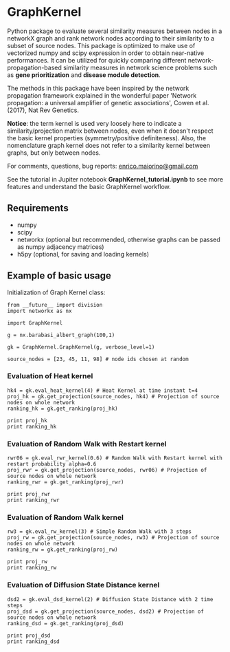 # GraphKernel
Python package to evaluate several similarity measures between nodes in a networkX graph and rank network nodes according to their similarity to a subset of source nodes. This package is optimized to make use of vectorized numpy and scipy expression in order to obtain near-native performances. It can be utilized for quickly comparing different network-propagation-based similarity measures in network science problems such as **gene prioritization** and **disease module detection**.

The methods in this package have been inspired by the network propagation framework explained in the wonderful paper 'Network propagation: a universal amplifier of genetic associations', Cowen et al. (2017), Nat Rev Genetics.

**Notice**: the term kernel is used very loosely here to indicate a similarity/projection matrix between nodes, even when it doesn't respect the basic kernel properties (symmetry/positive definiteness). Also, the nomenclature graph kernel does not refer to a similarity kernel between graphs, but only between nodes.

For comments, questions, bug reports: enrico.maiorino@gmail.com

See the tutorial in Jupiter notebook **GraphKernel_tutorial.ipynb** to see more features and understand the basic GraphKernel workflow.

## Requirements

- numpy
- scipy
- networkx (optional but recommended, otherwise graphs can be passed as numpy adjacency matrices)
- h5py (optional, for saving and loading kernels)

## Example of basic usage

Initialization of Graph Kernel class:

```
from __future__ import division
import networkx as nx

import GraphKernel

g = nx.barabasi_albert_graph(100,1)

gk = GraphKernel.GraphKernel(g, verbose_level=1)

source_nodes = [23, 45, 11, 98] # node ids chosen at random
```

### Evaluation of Heat kernel

```
hk4 = gk.eval_heat_kernel(4) # Heat Kernel at time instant t=4
proj_hk = gk.get_projection(source_nodes, hk4) # Projection of source nodes on whole network
ranking_hk = gk.get_ranking(proj_hk)

print proj_hk
print ranking_hk
```

### Evaluation of Random Walk with Restart kernel

```
rwr06 = gk.eval_rwr_kernel(0.6) # Random Walk with Restart kernel with restart probability alpha=0.6
proj_rwr = gk.get_projection(source_nodes, rwr06) # Projection of source nodes on whole network
ranking_rwr = gk.get_ranking(proj_rwr)

print proj_rwr
print ranking_rwr
```

### Evaluation of Random Walk kernel

```
rw3 = gk.eval_rw_kernel(3) # Simple Random Walk with 3 steps
proj_rw = gk.get_projection(source_nodes, rw3) # Projection of source nodes on whole network
ranking_rw = gk.get_ranking(proj_rw)

print proj_rw
print ranking_rw
```

### Evaluation of Diffusion State Distance kernel

```
dsd2 = gk.eval_dsd_kernel(2) # Diffusion State Distance with 2 time steps
proj_dsd = gk.get_projection(source_nodes, dsd2) # Projection of source nodes on whole network
ranking_dsd = gk.get_ranking(proj_dsd)

print proj_dsd
print ranking_dsd
```
